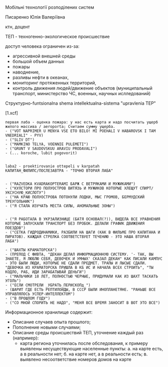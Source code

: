 Мобільні технології розподілених систем

Писаренко Юлія Валеріївна

ктн, доцент

ТЕП - техногенно-экологическое происшествие

доступ человека ограничен из-за:
- агрессивной внешней среды
- большой объем данных
- пожары
- наводнение, 
- разливы нефти в океанах, 
- мониторинг протяженных территорий, 
- контроль движения людей/движение объектов (муниципальный транспорт, министерство ЧС, военных, научных ислледований)

Структурно-funtsionalna shema intellektualna-sistema "upravlenia TEP"

[1.xcf]

	первая лаба - оценка пожара: у нас есть карта и надо посчитать ущерб жилого массива / aeroporta; Считаем сумму ущерба.
	- ("VOT NAPRIMER U MENYA VSE ETO BILO! MI POEHALI V HABAROVSK I TAM VNEDRIALI" - PYV)
	- ("SLIV DT")
	- ("MAMKINO TELYA, VOENNIE PULEMETI")
	- ("GRUNT V SAUDOVSKUU ARAVIU PRODAVALI")
	- (... koroche, lubit pogovorit)


	laba2 - proektirovanie ottepeli v karpatah
	КАПИТАН_ФИЛИПС/ПОСЛЕЗАВТРА - "ТОЧНО ВТОРАЯ ЛАБА"


	- ("RAZVEDKA KVADRAKOPTERAMI БАРЖ С ВЕТРЯКАМИ И МУЖИКАМИ")
	- ("КУЛСТОРИ ПРО ПОЛУОСТРОВ ВИТЯЗЬ И МУЖИКОВ КОТОРЫЕ ХЛЕЩУТ СПИРТ/УКСУСНУЮ_КИСЛОТУ")
	- ("НА КРАЮ ПОЛУОСТРОВА ПОТОНУЛИ ЛОДКИ, МЫС ГРОМОВ, БЕРМУДСКИЙ ТРЕУГОЛЬНИК")
	- ("Я СТАЛА ИЗУЧАТЬ МЕСТА СИЛЫ, АНОМАЛЬНЫЕ ЗОНЫ")


	- ("Я РАБОТАЛА В УКРЗАЛИЗНИЦЕ (БАТЯ ОСНОВАЛ(?)), ВИДЕЛА ВСЕ УРАВНЕНИЯ КОТОРЫЕ ЗАПУСКАЛИ ТРАНСПОРТ БЕЗ ПРОБОК. ДЕЛАЛИ ГРАФИК ДВИЖЕНИЯ ПОЕЗДОВ")
	- ("СЕТКА ГИДРОДИНАМИКИ, РАЗБИЛИ НА ШАГИ (КАК В ФИЛЬМЕ ПРО КАПИТАНА И ПИРАТОВ). КАЖДАЯ СТРЕЛКА СООТВЕТСТВУЕТ ТЕЧЕНИЮ - ЭТО НАША ВТОРАЯ ЛАБА")

	- ("ШАХТЫ КРАМАТОРСКА")
	- (ПРЕПОД С ФИВТА, "ДЕКАН ДЕЛАЛ ИНФОРМАЦИОННУЮ СИСТЕМУ. '- ТАК, ВЫ ЗНАЕТЕ, Я ЛЮБЛЮ СЕБЯ, ДЕВОЧЕК И УМНЫХ' СКАЗАЛ ДЕКАН" КАК ПИСАЛИ КАМПУС - ЭТО БЫЛИ ЛЮДИ, КОТОРЫЕ НЕ СДАЛИ ПРЕДМЕТ. ТРАПЫ И ЛЫСЫЕ СДАЛИ. "ДЕВОЧКА ИЗ КРАМАТОРСКА ПРИШЛА В КБ ИС И НАЧАЛА ВСЕХ СТРОИТЬ", "ТЫ КОДЛО, РАБ, ИДИ ЗАРАБАТЫВАЙ ДЕНЬГИ")
	- ("МАЛЬЧИКИ 18 ЛЕТ, ПОЛНОСТЬЮ ЧЕРНЫЕ, ПРИДУМАЛИ КАК ИЗ ШАХТ ТАСКАТЬ УГОЛЬ")
	- ("ЕСЛИ СМОТРЕЛИ _УБРАТЬ_ПЕРИСКОПд_")
	- (ШАРИТ ГДЕ ЕСТЬ РЕПТИЛОИДЫ, В СССР БЫЛИ ИНОПЛАНЕТЯНЕ. "РАНЬШЕ ВСЕ УПРАВЛЯЛОСЬ УСПЕР-ИНТЕЛЛЕКТОМ")
	- ("В ПРОШЛОМ ГОДУ")
	- ("СО МНОЙ СПОРИТЬ НЕ НАДО", "МЕНЯ ВСЕ ВРЕМЯ ЗАНОСИТ В ВОТ ЭТО ВСЕ")


Информационное хранилище содержит:
- Описание случаев опыта прошлого;
- Пополнение новыми случаями;
- Описание среды происшествий ТЕП, уточнение каждый раз (например):
	- карта региона уточнилась после обследования, к примеру выявлены несуществующие населенные пункты:
		а. на карте есть, а в реальности нет; 
		б. на карте нет, а в реальности есть;
		в. выявлено несоответствие номеров домов на карте
